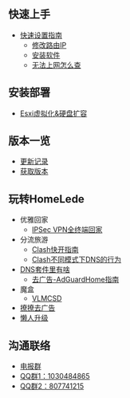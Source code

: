 ## 快速上手

* [快速设置指南](https://github.com/xiaoqingfengATGH/HomeLede/wiki/HomeLede-%E5%BC%80%E7%AE%B1%E6%89%8B%E5%86%8C)
    * [修改路由IP](https://github.com/xiaoqingfengATGH/HomeLede/wiki/HomeLede-%E5%BC%80%E7%AE%B1-%E5%9F%BA%E7%A1%80%E6%93%8D%E4%BD%9C-%E4%BF%AE%E6%94%B9%E8%B7%AF%E7%94%B1IP)
    * [安装软件](https://github.com/xiaoqingfengATGH/HomeLede/wiki/HomeLede-%E5%BC%80%E7%AE%B1-%E5%9F%BA%E7%A1%80%E6%93%8D%E4%BD%9C-%E5%AE%89%E8%A3%85%E8%BD%AF%E4%BB%B6)
    * [无法上网怎么查](https://github.com/xiaoqingfengATGH/HomeLede/wiki/%E6%97%A0%E6%B3%95%E4%B8%8A%E7%BD%91%E6%8E%92%E6%9F%A5%E5%AE%9D%E5%85%B8)

## 安装部署
* [Esxi虚拟化&硬盘扩容](https://github.com/xiaoqingfengATGH/HomeLede/wiki/HomeLede-%E5%BC%80%E7%AE%B1-%E5%9F%BA%E7%A1%80%E6%93%8D%E4%BD%9C-%E4%BD%BF%E7%94%A8Esxi%E8%99%9A%E6%8B%9F%E5%8C%96%E9%83%A8%E7%BD%B2)

## 版本一览

* [更新记录](https://github.com/xiaoqingfengATGH/HomeLede/wiki/HomeLede-%E9%87%8A%E6%94%BE%E8%AF%B4%E6%98%8E)
* [获取版本](https://github.com/xiaoqingfengATGH/HomeLede/wiki/HomeLede%E7%89%88%E6%9C%AC%E5%8F%91%E5%B8%83)

## 玩转HomeLede

* 优雅回家
	* [IPSec VPN全终端回家](https://github.com/xiaoqingfengATGH/HomeLede/wiki/%E5%A6%82%E4%BD%95%E4%BD%BF%E7%94%A8IPSecVPN%E5%AE%9E%E7%8E%B0%E5%A4%9A%E7%AB%AF%E6%8E%A5%E5%85%A5%E5%AE%B6%E5%BA%AD%E7%BD%91%E7%BB%9C)
* 分流旅游
	* [Clash快开指南](https://github.com/xiaoqingfengATGH/HomeLede/wiki/HomeLede-20200527-Clash%E9%A2%84%E8%A7%88%E7%89%88--%E5%BF%AB%E9%80%9FClash%E5%BC%80%E5%90%AF%E8%AF%B4%E6%98%8E)
	* [Clash不同模式下DNS的行为](https://github.com/xiaoqingfengATGH/HomeLede/wiki/Clash%E4%B8%8D%E5%90%8C%E8%BF%90%E8%A1%8C%E6%A8%A1%E5%BC%8F%E4%B8%8BDNS%E7%9A%84%E8%A1%8C%E4%B8%BA)
* [DNS套件里有啥](https://github.com/xiaoqingfengATGH/HomeLede/wiki/HomeLede-20200527-DNS%E6%96%B9%E6%A1%88%E8%AF%B4%E6%98%8E)
	* [去广告-AdGuardHome指南](https://github.com/xiaoqingfengATGH/HomeLede/wiki/HomeLede-DNS-AdGuardHome)
* 魔盒
  * [VLMCSD](https://github.com/xiaoqingfengATGH/HomeLede/wiki/玩转HomeLede-VLMCSD)
* [撩撩去广告](https://github.com/xiaoqingfengATGH/HomeLede/wiki/%E6%BC%AB%E8%B0%88%E5%8E%BB%E5%B9%BF%E5%91%8A%EF%BC%8C%E5%8E%9F%E7%90%86%E5%8F%8A%E9%81%BF%E5%9D%91%E6%8C%87%E5%8D%97)
* [懒人升级](https://github.com/xiaoqingfengATGH/HomeLede/wiki/HomeLede%E6%87%92%E4%BA%BA%E5%8D%87%E7%BA%A7%E6%8C%87%E5%8D%97)

## 沟通联络

* [电报群](https://t.me/t_homelede)
* [QQ群1：1030484865](https://jq.qq.com/?_wv=1027&k=PtlQp9Z9)
* [QQ群2：807741215](https://jq.qq.com/?_wv=1027&k=z9phzgtx)